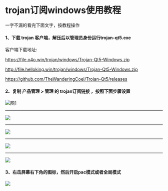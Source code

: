 # trojan订阅windows使用教程

一字不漏的看完下面文字，按教程操作

#### 1、下载 trojan 客户端，解压后以管理员身份运行trojan-qt5.exe

客户端下载地址:

https://file.o4o.win/trojan/windows/Trojan-Qt5-Windows.zip

http://file.helloking.win/trojan/windows/Trojan-Qt5-Windows.zip

https://github.com/TheWanderingCoel/Trojan-Qt5/releases

#### 2、复制 产品管理 > 管理  的 trojan订阅链接  ，按照下面步骤设置

![图1](/img/tj1.png)

-----------------

![](/img/tj2.png)

-----------------

![](/img/tj3.png)

-----------------

![](/img/tj4.png)

-----------------

![](/img/tj5.png)

#### 3、右击屏幕右下角的图标，然后开启pac模式或者全局模式

![](/img/tj6.png)



